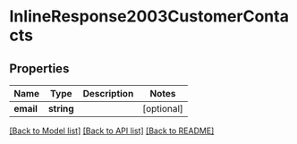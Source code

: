 # InlineResponse2003CustomerContacts

## Properties
Name | Type | Description | Notes
------------ | ------------- | ------------- | -------------
**email** | **string** |  | [optional] 

[[Back to Model list]](../../README.md#documentation-for-models) [[Back to API list]](../../README.md#documentation-for-api-endpoints) [[Back to README]](../../README.md)

